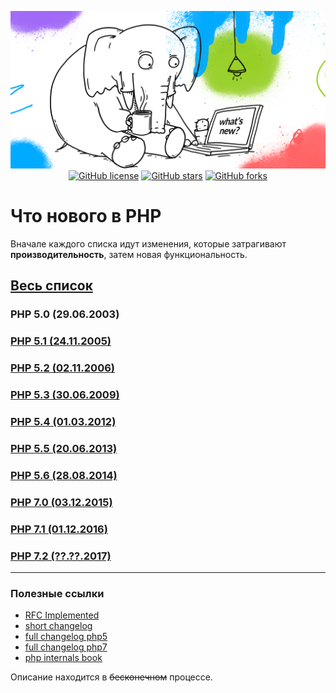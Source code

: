 <div align="center">

![Logo][logo]
[![GitHub license](https://img.shields.io/badge/license-MIT-blue.svg?style=plastic)](https://raw.githubusercontent.com/webcoder-club/php-whats-new/master/LICENSE)
[![GitHub stars](https://img.shields.io/github/stars/webcoder-club/php-whats-new.svg?style=plastic)](https://github.com/webcoder-club/php-whats-new/stargazers)
[![GitHub forks](https://img.shields.io/github/forks/webcoder-club/php-whats-new.svg?style=plastic)](https://github.com/webcoder-club/php-whats-new/network)

</div>

# Что нового в PHP
Вначале каждого списка идут изменения, которые затрагивают **производительность**, затем новая функциональность.

## [Весь список](whats-new.md)

### PHP 5.0 (29.06.2003)

### [PHP 5.1 (24.11.2005)](whats-new.md#php-51-24112005)

### [PHP 5.2 (02.11.2006)](whats-new.md#php-52-02112006)

### [PHP 5.3 (30.06.2009)](whats-new.md#php-53-30062009)

### [PHP 5.4 (01.03.2012)](whats-new.md#php-54-01032012)

### [PHP 5.5 (20.06.2013)](whats-new.md#php-55-20062013)

### [PHP 5.6 (28.08.2014)](whats-new.md#php-56-28082014)

### [PHP 7.0 (03.12.2015)](whats-new.md#php-70-03122015)
      
### [PHP 7.1 (01.12.2016)](whats-new.md#php-71-01122016)

### [PHP 7.2 (??.??.2017)](whats-new.md#php-72-2017)

---

### Полезные ссылки
* [RFC Implemented](https://wiki.php.net/rfc#implemented)
* [short changelog](http://php.net/manual/ru/doc.changelog.php)
* [full changelog php5](http://php.net/ChangeLog-5.php)
* [full changelog php7](http://php.net/ChangeLog-7.php)
* [php internals book](http://www.phpinternalsbook.com/)

Описание находится в ~~бесконечном~~ процессе.

[logo]: resourses/logo.png "PHP what's new"
